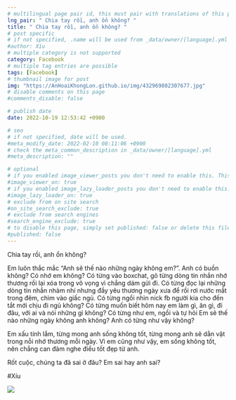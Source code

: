 ```yaml
---
# multilingual page pair id, this must pair with translations of this page. (This name must be unique)
lng_pair: " Chia tay rồi, anh ổn không? "
title: " Chia tay rồi, anh ổn không? "
# post specific
# if not specified, .name will be used from _data/owner/[language].yml
#author: Xíu
# multiple category is not supported
category: Facebook
# multiple tag entries are possible
tags: [Facebook]
# thumbnail image for post
img: "https://AnHoaiKhongLon.github.io/img/432969802307677.jpg"
# disable comments on this page
#comments_disable: false

# publish date
date: 2022-10-19 12:53:42 +0900

# seo
# if not specified, date will be used.
#meta_modify_date: 2022-02-10 08:11:06 +0900
# check the meta_common_description in _data/owner/[language].yml
#meta_description: ""

# optional
# if you enabled image_viewer_posts you don't need to enable this. This is only if image_viewer_posts = false
#image_viewer_on: true
# if you enabled image_lazy_loader_posts you don't need to enable this. This is only if image_lazy_loader_posts = false
#image_lazy_loader_on: true
# exclude from on site search
#on_site_search_exclude: true
# exclude from search engines
#search_engine_exclude: true
# to disable this page, simply set published: false or delete this file
#published: false
---
```


<!-- outline-start -->

Chia tay rồi, anh ổn không?

Em luôn thắc mắc “Anh sẽ thế nào những ngày không em?”.
Anh có buồn không?
Có nhớ em không?
Có từng vào boxchat, gõ từng dòng tin nhắn nhớ thương rồi lại xóa trong vô vọng vì chẳng dám gửi đi.
Có từng đọc lại những dòng tin nhắn nhảm nhí nhưng đầy yêu thương ngày xưa để rồi rơi nước mắt trong đêm, chìm vào giấc ngủ.
Có từng ngồi nhìn nick fb người kia cho đến tắt mới chịu đi ngủ không?
Có từng muốn biết hôm nay em làm gì, ăn gì, đi đâu, với ai và nói những gì không?
Có từng như em, ngồi và tự hỏi Em sẽ thế nào những ngày không anh không?
Anh có từng như vậy không?

Em xấu tính lắm, từng mong anh sống không tốt, từng mong anh sẽ dằn vặt trong nỗi nhớ thương mỗi ngày. Vì em cũng như vậy, em sống không tốt, nên chẳng can đảm nghe điều tốt đẹp từ anh.

Rốt cuộc, chúng ta đã sai ở đâu? Em sai hay anh sai?

#Xíu

<!-- outline-end -->

<img src= "https://AnHoaiKhongLon.github.io/img/432969802307677.jpg">